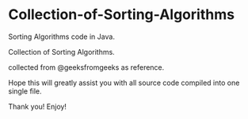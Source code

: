 # Collection-of-Sorting-Algorithms
Sorting Algorithms code in Java. 

Collection of Sorting Algorithms. 

collected from @geeksfromgeeks as reference. 

Hope this will greatly assist you with all source code compiled into one single file. 

Thank you! Enjoy!
